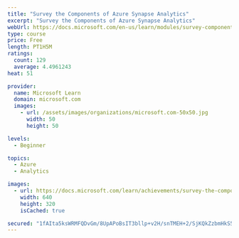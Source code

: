 ```yaml
---
title: "Survey the Components of Azure Synapse Analytics"
excerpt: "Survey the Components of Azure Synapse Analytics"
webUrl: https://docs.microsoft.com/en-us/learn/modules/survey-components-of-azure-synapse-analytics/
type: course
price: Free
length: PT1H5M
ratings:
  count: 129
  average: 4.4961243
heat: 51

provider:
  name: Microsoft Learn
  domain: microsoft.com
  images:
    - url: /assets/images/organizations/microsoft.com-50x50.jpg
      width: 50
      height: 50

levels:
  - Beginner

topics:
  - Azure
  - Analytics

images:
  - url: https://docs.microsoft.com/learn/achievements/survey-the-components-of-azure-synapse-analytics-social.png
    width: 640
    height: 320
    isCached: true

secured: "1fAIta5ksWRMFQDvGm/8UpAPoBsIT3bllp+v2H/snTMEH+2/SjKQkZzbmHkS5onB8jZJCgYbi+xRCFifSRT67jcFR1qmtdXspV/XbghpvjBFmoA1YU70iskznFTyexfVuuQbHd2iKq/An24oH4VCBOwTe2+7MkXwpmCnH59VdabXfCndmFl6m57zOvvPHGCkLjfQRjO+b2VgxKB6HfBptuJZ5wKQdFZ3LHZNd7uekFNii3NgLh52fDLQJG5A0Nbo5Ym3DGbvrI6p5YT8Bxlocv6N2dJTTbAEotbwXttF6RJ2xPgrX668uJ1vfzrXm98llB4pArjNf0h40vfrKjtb5qtLq2Stt3yrqEjDkMz47VbxECc52qinbdto4eiCQnrPt3zDzaQLRT3WUq7pS+zA2RUZPkoKNp7qYY5IkGoju34=;BRcCsTUbpra5khWiRXHWYQ=="
---
```


